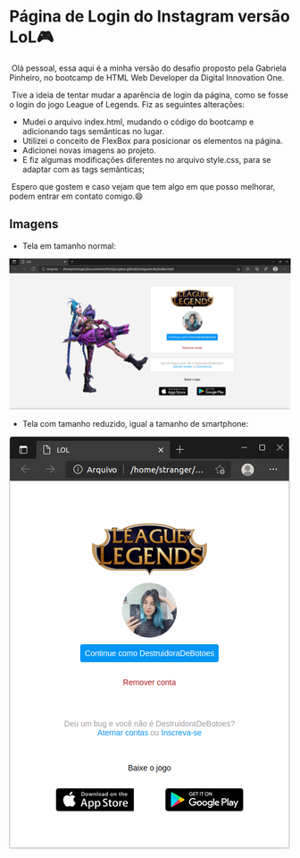 # Página de Login do Instagram versão LoL:video_game:



​	Olá pessoal, essa aqui é a minha versão do desafio proposto pela Gabriela Pinheiro, no bootcamp de HTML Web Developer da Digital Innovation One.

​	Tive a ideia de tentar mudar a aparência de login da página, como se fosse o login do jogo League of Legends. Fiz as seguintes alterações:

- Mudei o arquivo index.html, mudando o código do bootcamp e adicionando tags semânticas no lugar.
- Utilizei o conceito de FlexBox para posicionar os elementos na página.
- Adicionei novas imagens ao projeto.
- E fiz algumas modificações diferentes no arquivo style.css, para se adaptar com as tags semânticas;

​	Espero que gostem e caso vejam que tem algo em que posso melhorar, podem entrar em contato comigo.:smile:



## Imagens



- Tela em tamanho normal:

![](img-tela/tela-completa.png)



- Tela com tamanho reduzido, igual a tamanho de smartphone:



![](img-tela/tela-reduzida.png)
